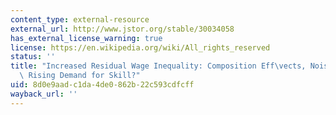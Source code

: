 ```yaml
---
content_type: external-resource
external_url: http://www.jstor.org/stable/30034058
has_external_license_warning: true
license: https://en.wikipedia.org/wiki/All_rights_reserved
status: ''
title: "Increased Residual Wage Inequality: Composition Eff\vects, Noisy Data, or\
  \ Rising Demand for Skill?"
uid: 8d0e9aad-c1da-4de0-862b-22c593cdfcff
wayback_url: ''
---
```

